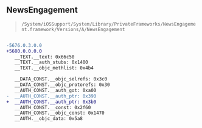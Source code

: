 ## NewsEngagement

> `/System/iOSSupport/System/Library/PrivateFrameworks/NewsEngagement.framework/Versions/A/NewsEngagement`

```diff

-5676.0.3.0.0
+5680.0.0.0.0
   __TEXT.__text: 0x66c50
   __TEXT.__auth_stubs: 0x1400
   __TEXT.__objc_methlist: 0x4b4

   __DATA_CONST.__objc_selrefs: 0x3c0
   __DATA_CONST.__objc_protorefs: 0x30
   __AUTH_CONST.__auth_got: 0xa00
-  __AUTH_CONST.__auth_ptr: 0x390
+  __AUTH_CONST.__auth_ptr: 0x3b0
   __AUTH_CONST.__const: 0x2f60
   __AUTH_CONST.__objc_const: 0x1470
   __AUTH.__objc_data: 0x5a8

```
